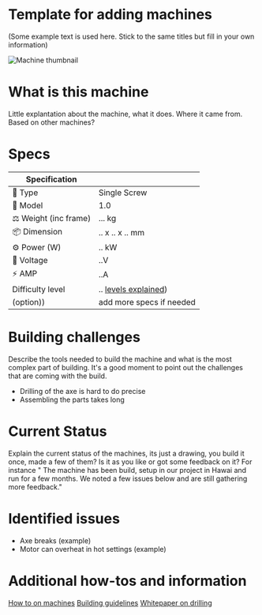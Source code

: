 # Template for adding machines
(Some example text is used here. Stick to the same titles but fill in your own information)


![Machine thumbnail](/machine-template/blob/main/Images/Injection-thumbnail.jpg?raw=true)


# What is this machine
Little explantation about the machine, what it does. Where it came from. Based on other machines?


# Specs

| Specification    |     |
|----------|-------------|
| 📓 Type   |     Single Screw   |
| 💎 Model   |     1.0   |
| ⚖️ Weight (inc frame) |   ... kg   |
| 📦 Dimension   | .. x .. x .. mm|
| ⚙️ Power (W) | .. kW|
| 🔌 Voltage | ..V|
| ⚡️ AMP | ..A|
| Difficulty level | .. [levels explained](https://community.preciousplastic.com/academy/guides/machine-inventory))|
| (option))| add more specs if needed|




# Building challenges
 Describe the tools needed to build the machine and what is the most complex part of building. It's a good moment to point out the challenges that are coming with the build.
 - Drilling of the axe is hard to do precise
 - Assembling the parts takes long

# Current Status
Explain the current status of the machines, its just a drawing, you build it once, made a few of them? Is it as you like or got some feedback on it? For instance " The machine has been build, setup in our project in Hawai and run for a few months. We noted a few issues below and are still gathering more feedback."


# Identified issues
- Axe breaks (example)
- Motor can overheat in hot settings (example)


# Additional how-tos and information
[How to on machines](https://community.preciousplastic.com/how-to)
[Building guidelines](https://community.preciousplastic.com/how-to)
[Whitepaper on drilling](https://community.preciousplastic.com/how-to)
